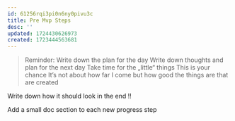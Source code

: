 ```yaml
---
id: 61256rqi3pi0n6ny0pivu3c
title: Pre Mvp Steps
desc: ''
updated: 1724430626973
created: 1723444563681
---
```


> Reminder: Write down the plan for the day
> Write down thoughts and plan for the next day
> Take time for the „little“ things
> This is your chance
> It’s not about how far I come but how good the things are that are created

Write down how it should look in the end !!

Add a small doc section to each new progress step
